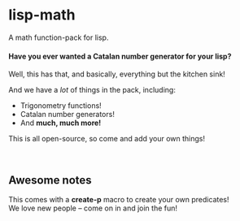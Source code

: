 # lisp-math
A math function-pack for lisp.

#### Have you ever wanted a Catalan number generator for your lisp?
Well, this has that, and basically, everything but the kitchen sink!

And we have a *lot* of things in the pack, including:
<ul type="">
  <li>Trigonometry functions!</li>
  <li>Catalan number generators!</li>
  <li>And <strong>much, much more!</strong></li>
 </ul>
 
 This is all open-source, so come and add your own things!
 
 
 <br/>
 
 
 ## Awesome notes
This comes with a **create-p** macro to create your own predicates!<br/>
We love new people – come on in and join the fun!
